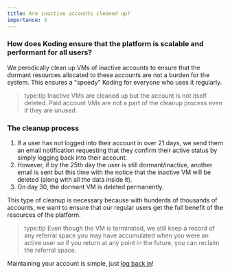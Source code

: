 ```yaml
---
title: Are inactive accounts cleaned up?
importance: 5
---
```


### How does Koding ensure that the platform is scalable and performant for all users?
We perodically clean up VMs of inactive accounts to ensure that the dormant resources
allocated to these accounts are not a burden for the system. This ensures a "speedy"
Koding for everyone who uses it regularly.

> type:tip
> Inactive VMs are cleaned up but the account is not itself deleted. Paid account VMs
> are not a part of the cleanup process even if they are unused.

### The cleanup process
1. If a user has not logged into their account in over 21 days, we send them an email notification
requesting that they confirm their active status by simply logging back into their account.
2. However, if by the 25th day the user is still dormant/inactive, another email is sent but this
time with the notice that the inactive VM will be deleted (along with all the data inside it).
3. On day 30, the dormant VM is deleted permanently.

This type of cleanup is necessary because with hunderds of thousands of accounts,
we want to ensure that our regular users get the full benefit of the resources of the platform.

> type:tip
> Even though the VM is terminated, we still keep a record of any referral space you may
> have accumulated when you were an active user so if you return at any point in the future,
> you can reclaim the referral space.

Maintaining your account is simple, just [log back in](https://koding.com)!
